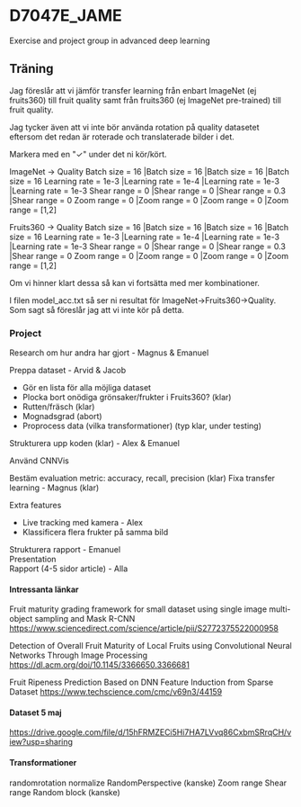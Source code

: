 # D7047E_JAME
Exercise and project group in advanced deep learning

## Träning
Jag föreslår att vi jämför transfer learning från enbart ImageNet (ej fruits360) till fruit quality samt från fruits360 (ej ImageNet pre-trained) till fruit quality.

Jag tycker även att vi inte bör använda rotation på quality datasetet eftersom det redan är roterade och translaterade bilder i det.

Markera med en "✓" under det ni kör/kört.

ImageNet -> Quality
Batch size = 16       |Batch size = 16      |Batch size = 16      |Batch size = 16
Learning rate = 1e-3  |Learning rate = 1e-4 |Learning rate = 1e-3 |Learning rate = 1e-3
Shear range = 0       |Shear range = 0      |Shear range = 0.3    |Shear range = 0
Zoom range = 0        |Zoom range = 0       |Zoom range = 0       |Zoom range = [1,2]


Fruits360 -> Quality
Batch size = 16       |Batch size = 16      |Batch size = 16      |Batch size = 16
Learning rate = 1e-3  |Learning rate = 1e-4 |Learning rate = 1e-3 |Learning rate = 1e-3
Shear range = 0       |Shear range = 0      |Shear range = 0.3    |Shear range = 0
Zoom range = 0        |Zoom range = 0       |Zoom range = 0       |Zoom range = [1,2]


Om vi hinner klart dessa så kan vi fortsätta med mer kombinationer.

I filen model_acc.txt så ser ni resultat för ImageNet->Fruits360->Quality. Som sagt så föreslår jag att vi inte kör på detta.




### Project
Research om hur andra har gjort - Magnus & Emanuel

Preppa dataset - Arvid & Jacob
- Gör en lista för alla möjliga dataset
- Plocka bort onödiga grönsaker/frukter i Fruits360? (klar)
- Rutten/fräsch (klar)
- Mognadsgrad (abort)
- Proprocess data (vilka transformationer) (typ klar, under testing)

Strukturera upp koden (klar) - Alex & Emanuel

Använd CNNVis

Bestäm evaluation metric: accuracy, recall, precision (klar) 
Fixa transfer learning - Magnus (klar)

Extra features
- Live tracking med kamera - Alex  
- Klassificera flera frukter på samma bild


Strukturera rapport - Emanuel  
Presentation  
Rapport (4-5 sidor article) - Alla


#### Intressanta länkar
Fruit maturity grading framework for small dataset using single image multi-object sampling and Mask R-CNN
https://www.sciencedirect.com/science/article/pii/S2772375522000958

Detection of Overall Fruit Maturity of Local Fruits using Convolutional Neural Networks Through Image Processing
https://dl.acm.org/doi/10.1145/3366650.3366681

Fruit Ripeness Prediction Based on DNN Feature Induction from Sparse Dataset
https://www.techscience.com/cmc/v69n3/44159

#### Dataset 5 maj
https://drive.google.com/file/d/15hFRMZECi5Hi7HA7LVvq86CxbmSRrqCH/view?usp=sharing

#### Transformationer
randomrotation
normalize
RandomPerspective (kanske)
Zoom range
Shear range
Random block (kanske)

